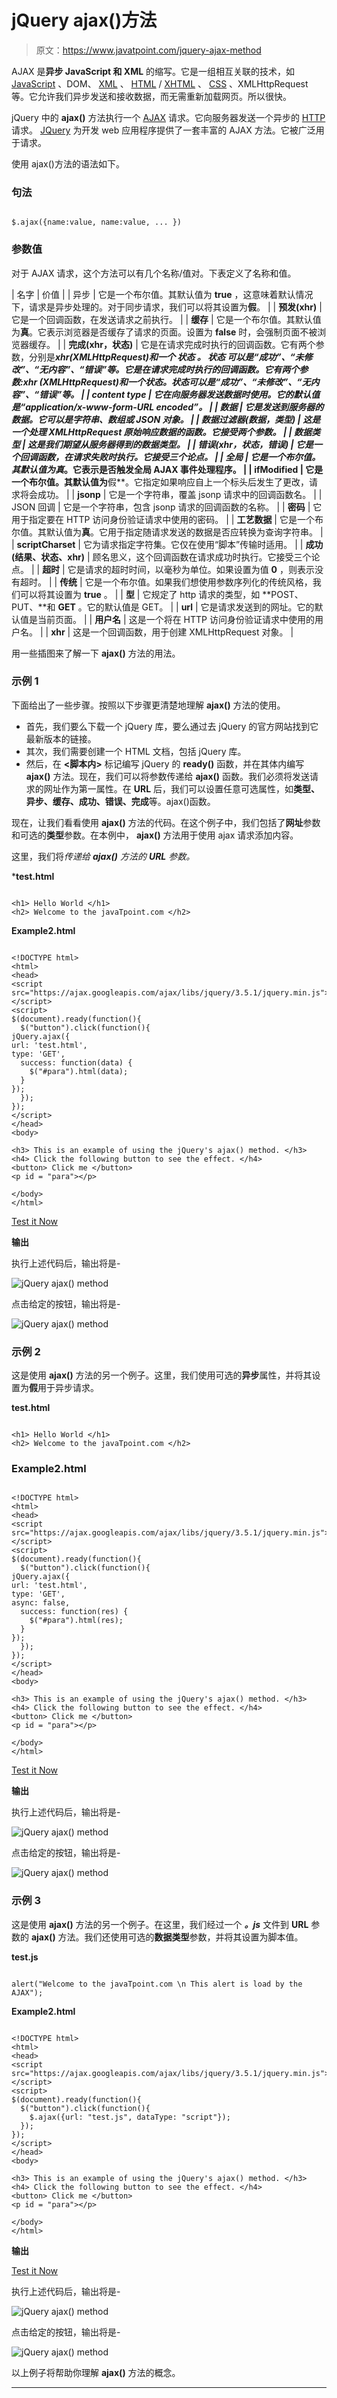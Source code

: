 # jQuery ajax()方法

> 原文：<https://www.javatpoint.com/jquery-ajax-method>

AJAX 是**异步 JavaScript 和 XML** 的缩写。它是一组相互关联的技术，如 [JavaScript](https://www.javatpoint.com/javascript-tutorial) 、DOM、 [XML](https://www.javatpoint.com/xml-tutorial) 、 [HTML](https://www.javatpoint.com/html-tutorial) / [XHTML](https://www.javatpoint.com/xhtml-tutorial) 、 [CSS](https://www.javatpoint.com/css-tutorial) 、XMLHttpRequest 等。它允许我们异步发送和接收数据，而无需重新加载网页。所以很快。

jQuery 中的 **ajax()** 方法执行一个 [AJAX](https://www.javatpoint.com/ajax-tutorial) 请求。它向服务器发送一个异步的 [HTTP](https://www.javatpoint.com/http) 请求。 [JQuery](https://www.javatpoint.com/jquery-tutorial) 为开发 web 应用程序提供了一套丰富的 AJAX 方法。它被广泛用于请求。

使用 ajax()方法的语法如下。

### 句法

```

$.ajax({name:value, name:value, ... })

```

### 参数值

对于 AJAX 请求，这个方法可以有几个名称/值对。下表定义了名称和值。

| 名字 | 价值 |
| 异步 | 它是一个布尔值。其默认值为 **true** ，这意味着默认情况下，请求是异步处理的。对于同步请求，我们可以将其设置为**假**。 |
| **预发(xhr)** | 它是一个回调函数，在发送请求之前执行。 |
| **缓存** | 它是一个布尔值。其默认值为**真**。它表示浏览器是否缓存了请求的页面。设置为 **false** 时，会强制页面不被浏览器缓存。 |
| **完成(xhr，状态)** | 它是在请求完成时执行的回调函数。它有两个参数，分别是***xhr(XMLHttpRequest)***和一个 ***状态*** 。 ***状态*** 可以是“成功”、“未修改”、“无内容”、“错误”等。它是在请求完成时执行的回调函数。它有两个参数:xhr (XMLHttpRequest)和一个状态。状态可以是“成功”、“未修改”、“无内容”、“错误”等。 |
| content type | 它在向服务器发送数据时使用。它的默认值是“application/x-www-form-URL encoded”。 |
| **数据** | 它是发送到服务器的数据。它可以是字符串、数组或 JSON 对象。 |
| **数据过滤器(数据，类型)** | 这是一个处理 XMLHttpRequest 原始响应数据的函数。它接受两个参数。 |
| **数据类型** | 这是我们期望从服务器得到的数据类型。 |
| **错误(xhr，状态，错误)** | 它是一个回调函数，在请求失败时执行。它接受三个论点。 |
| **全局** | 它是一个布尔值。其默认值为**真**。它表示是否触发全局 AJAX 事件处理程序。 |
| **ifModified** | 它是一个布尔值。其默认值为**假**。它指定如果响应自上一个标头后发生了更改，请求将会成功。 |
| **jsonp** | 它是一个字符串，覆盖 jsonp 请求中的回调函数名。 |
| JSON 回调 | 它是一个字符串，包含 jsonp 请求的回调函数的名称。 |
| **密码** | 它用于指定要在 HTTP 访问身份验证请求中使用的密码。 |
| **工艺数据** | 它是一个布尔值。其默认值为**真**。它用于指定随请求发送的数据是否应转换为查询字符串。 |
| **scriptCharset** | 它为请求指定字符集。它仅在使用“脚本”传输时适用。 |
| **成功(结果、状态、xhr)** | 顾名思义，这个回调函数在请求成功时执行。它接受三个论点。 |
| **超时** | 它是请求的超时时间，以毫秒为单位。如果设置为值 **0** ，则表示没有超时。 |
| **传统** | 它是一个布尔值。如果我们想使用参数序列化的传统风格，我们可以将其设置为 **true** 。 |
| **型** | 它规定了 http 请求的类型，如 **POST、PUT、**和 **GET** 。它的默认值是 GET。 |
| **url** | 它是请求发送到的网址。它的默认值是当前页面。 |
| **用户名** | 这是一个将在 HTTP 访问身份验证请求中使用的用户名。 |
| **xhr** | 这是一个回调函数，用于创建 XMLHttpRequest 对象。 |

用一些插图来了解一下 **ajax()** 方法的用法。

### 示例 1

下面给出了一些步骤。按照以下步骤更清楚地理解 **ajax()** 方法的使用。

*   首先，我们要么下载一个 jQuery 库，要么通过去 jQuery 的官方网站找到它最新版本的链接。
*   其次，我们需要创建一个 HTML 文档，包括 jQuery 库。
*   然后，在 **<脚本内>** 标记编写 jQuery 的 **ready()** 函数，并在其体内编写 **ajax()** 方法。现在，我们可以将参数传递给 **ajax()** 函数。我们必须将发送请求的网址作为第一属性。在 **URL** 后，我们可以设置任意可选属性，如**类型、异步、缓存、成功、错误、完成**等。ajax()函数。

现在，让我们看看使用 **ajax()** 方法的代码。在这个例子中，我们包括了**网址**参数和可选的**类型**参数。在本例中， **ajax()** 方法用于使用 ajax 请求添加内容。

这里，我们将*传递给 **ajax()** 方法的 **URL** 参数。*

 ***test.html**

```

<h1> Hello World </h1>
<h2> Welcome to the javaTpoint.com </h2>

```

**Example2.html**

```

<!DOCTYPE html>
<html>
<head>
<script src="https://ajax.googleapis.com/ajax/libs/jquery/3.5.1/jquery.min.js"></script>
<script>
$(document).ready(function(){
  $("button").click(function(){
jQuery.ajax({
url: 'test.html',
type: 'GET',
  success: function(data) {
    $("#para").html(data);              
  }
});
  });
});
</script>
</head>
<body>

<h3> This is an example of using the jQuery's ajax() method. </h3>
<h4> Click the following button to see the effect. </h4>
<button> Click me </button>
<p id = "para"></p>

</body>
</html>

```

[Test it Now](https://www.javatpoint.com/oprweb/test.jsp?filename=jquery-ajax-method1)

**输出**

执行上述代码后，输出将是-

![jQuery ajax() method](img/ab80003114e8b23c0f271836e17a93f9.png)

点击给定的按钮，输出将是-

![jQuery ajax() method](img/0652b2d938a544c15d342d6245e58712.png)

### 示例 2

这是使用 **ajax()** 方法的另一个例子。这里，我们使用可选的**异步**属性，并将其设置为**假**用于异步请求。

**test.html**

```

<h1> Hello World </h1>
<h2> Welcome to the javaTpoint.com </h2>

```

### Example2.html

```

<!DOCTYPE html>
<html>
<head>
<script src="https://ajax.googleapis.com/ajax/libs/jquery/3.5.1/jquery.min.js"></script>
<script>
$(document).ready(function(){
  $("button").click(function(){
jQuery.ajax({
url: 'test.html',
type: 'GET',
async: false,
  success: function(res) {
    $("#para").html(res);              
  }
});
  });
});
</script>
</head>
<body>

<h3> This is an example of using the jQuery's ajax() method. </h3>
<h4> Click the following button to see the effect. </h4>
<button> Click me </button>
<p id = "para"></p>

</body>
</html>

```

[Test it Now](https://www.javatpoint.com/oprweb/test.jsp?filename=jquery-ajax-method2)

**输出**

执行上述代码后，输出将是-

![jQuery ajax() method](img/6c73ea0050f8c02da216b68eb8c4456a.png)

点击给定的按钮，输出将是-

![jQuery ajax() method](img/82911c58f0cc6a96c11d7ba613cd0891.png)

### 示例 3

这是使用 **ajax()** 方法的另一个例子。在这里，我们经过一个 ***。js*** 文件到 **URL** 参数的 **ajax()** 方法。我们还使用可选的**数据类型**参数，并将其设置为脚本值。

**test.js**

```

alert("Welcome to the javaTpoint.com \n This alert is load by the AJAX");

```

**Example2.html**

```

<!DOCTYPE html>
<html>
<head>
<script src="https://ajax.googleapis.com/ajax/libs/jquery/3.5.1/jquery.min.js"></script>
<script>
$(document).ready(function(){
  $("button").click(function(){
    $.ajax({url: "test.js", dataType: "script"});
  });
});
</script>
</head>
<body>

<h3> This is an example of using the jQuery's ajax() method. </h3>
<h4> Click the following button to see the effect. </h4>
<button> Click me </button>
<p id = "para"></p>

</body>
</html>

```

**输出**

[Test it Now](https://www.javatpoint.com/oprweb/test.jsp?filename=jquery-ajax-method3)

执行上述代码后，输出将是-

![jQuery ajax() method](img/0d3212140cd309f81ae07d5e2396edf8.png)

点击给定的按钮，输出将是-

![jQuery ajax() method](img/43801a5a9e6cca7e2725420fd702595f.png)

以上例子将帮助你理解 **ajax()** 方法的概念。

* * **
